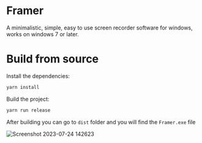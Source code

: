 # Framer

A minimalistic, simple, easy to use screen recorder software for windows, works on windows 7 or later. 

# Build from source

Install the dependencies:

```bash
yarn install
```

Build the project:

```bash
yarn run release
```

After building you can go to `dist` folder and you will find the `Framer.exe` file

![Screenshot 2023-07-24 142623](https://github.com/aryavartcreations/Framer/assets/117010357/ea554faa-dbb9-418f-aa9a-00e7010647e0)
